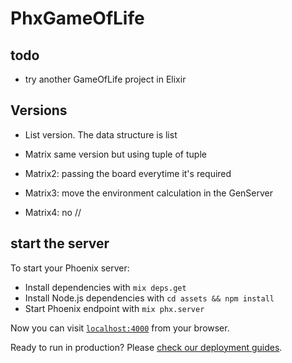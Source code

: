 # PhxGameOfLife

## todo

- try another GameOfLife project in Elixir

## Versions

- List version. The data structure is list

- Matrix same version but using tuple of tuple

- Matrix2: passing the board everytime it's required

- Matrix3: move the environment calculation in the GenServer

- Matrix4: no //

## start the server

To start your Phoenix server:

  * Install dependencies with `mix deps.get`
  * Install Node.js dependencies with `cd assets && npm install`
  * Start Phoenix endpoint with `mix phx.server`

Now you can visit [`localhost:4000`](http://localhost:4000) from your browser.

Ready to run in production? Please [check our deployment guides](https://hexdocs.pm/phoenix/deployment.html).
